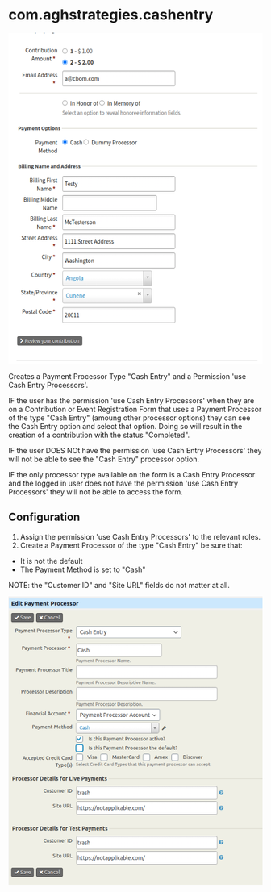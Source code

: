 # com.aghstrategies.cashentry
![Screenshot of Cash Processor in Action](images/paymentOption.png)

Creates a Payment Processor Type "Cash Entry" and a Permission 'use Cash Entry Processors'.

IF the user has the permission 'use Cash Entry Processors' when they are on a Contribution or Event Registration Form that uses a Payment Processor of the type "Cash Entry" (amoung other processor options) they can see the Cash Entry option and select that option. Doing so will result in the creation of a contribution with the status "Completed".

IF the user DOES NOt have the permission 'use Cash Entry Processors' they will not be able to see the "Cash Entry" processor option.

IF the only processor type available on the form is a Cash Entry Processor and the logged in user does not have the permission 'use Cash Entry Processors' they will not be able to access the form.

## Configuration
1. Assign the permission 'use Cash Entry Processors' to the relevant roles.
2. Create a Payment Processor of the type "Cash Entry" be sure that:
- It is not the default
- The Payment Method is set to "Cash"

NOTE: the "Customer ID" and "Site URL" fields do not matter at all.

![Settings for Cash Entry Processor](images/settings.png)
